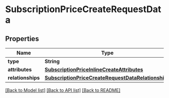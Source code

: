 # SubscriptionPriceCreateRequestData

## Properties
Name | Type | Description | Notes
------------ | ------------- | ------------- | -------------
**type** | **String** |  | 
**attributes** | [**SubscriptionPriceInlineCreateAttributes**](SubscriptionPriceInlineCreateAttributes.md) |  | [optional] 
**relationships** | [**SubscriptionPriceCreateRequestDataRelationships**](SubscriptionPriceCreateRequestDataRelationships.md) |  | 

[[Back to Model list]](../README.md#documentation-for-models) [[Back to API list]](../README.md#documentation-for-api-endpoints) [[Back to README]](../README.md)


